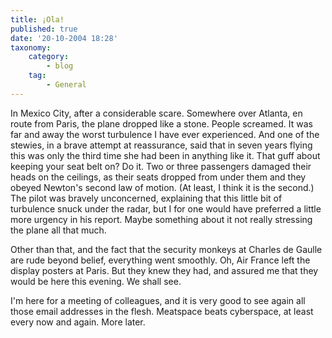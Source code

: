 ```yaml
---
title: ¡Ola!
published: true
date: '20-10-2004 18:28'
taxonomy:
    category:
        - blog
    tag:
        - General
---
```


In Mexico City, after a considerable scare. Somewhere over Atlanta, en route from Paris, the plane dropped like a stone. People screamed. It was far and away the worst turbulence I have  ever experienced. And one of the stewies, in a brave attempt at reassurance, said that in seven years flying this was only the third time she had been in anything like it. That guff about keeping your seat belt on? Do it. Two or three passengers damaged their heads on the ceilings, as their seats dropped from under them and they obeyed Newton's second law of motion. (At least, I think it is the second.) The pilot was bravely unconcerned, explaining that this little bit of turbulence snuck under the radar, but I for one would have preferred a little more urgency in his report. Maybe something about it not really stressing the plane all that much.

Other than that, and the fact that the security monkeys at Charles de Gaulle are rude beyond belief, everything went smoothly. Oh, Air France left the display posters at Paris. But they knew they had, and assured me that they would be here this evening. We shall see.

I'm here for a meeting of colleagues, and it is very good to see again all those email addresses in the flesh. Meatspace beats cyberspace, at least every now and again. More later.
